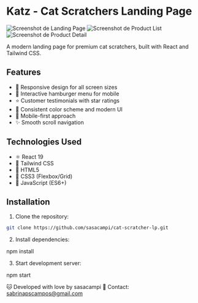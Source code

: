 # Katz - Cat Scratchers Landing Page

![Screenshot de Landing Page](https://imgur.com/I3tm3x9.png)
![Screenshot de Product List](https://imgur.com/GTHFsDh)
![Screenshot de Product Detail](https://i.imgur.com/7erzInA.png)

A modern landing page for premium cat scratchers, built with React and Tailwind CSS.

## Features

- 🐾 Responsive design for all screen sizes
- 🍔 Interactive hamburger menu for mobile
- ⭐ Customer testimonials with star ratings
- 🎨 Consistent color scheme and modern UI
- 📱 Mobile-first approach
- ✨ Smooth scroll navigation

## Technologies Used

- ⚛️ React 19
- 🎨 Tailwind CSS
- 📄 HTML5
- 💅 CSS3 (Flexbox/Grid)
- 🚀 JavaScript (ES6+)

## Installation

1. Clone the repository:

```bash
git clone https://github.com/sasacampi/cat-scratcher-lp.git
```

2. Install dependencies:

npm install

3. Start development server:

npm start

🐱 Developed with love by sasacampi
📧 Contact: sabrinapscampos@gmail.com
